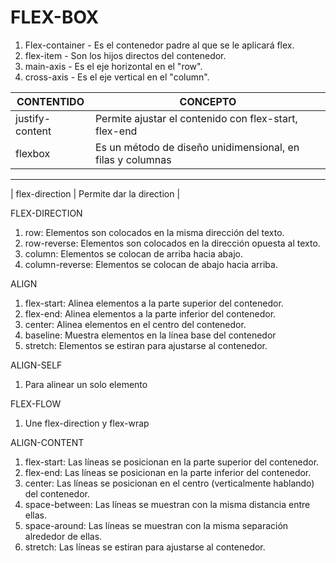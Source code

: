 # FLEX-BOX

1. Flex-container - Es el contenedor padre al que se le aplicará flex.
1. flex-item - Son los hijos directos del contenedor.
1. main-axis - Es el eje horizontal en el "row".
1. cross-axis - Es el eje vertical en el "column".

| CONTENTIDO | CONCEPTO |
| --- | --- |
| justify-content | Permite ajustar el contenido con flex-start, flex-end |
| flexbox | Es un método de diseño unidimensional, en filas y columnas |

---

| flex-direction | Permite dar la direction | 

FLEX-DIRECTION
1. row: Elementos son colocados en la misma dirección del texto.
1. row-reverse: Elementos son colocados en la dirección opuesta al texto.
1. column: Elementos se colocan de arriba hacia abajo.
1. column-reverse: Elementos se colocan de abajo hacia arriba.

ALIGN
1. flex-start: Alinea elementos a la parte superior del contenedor.
1. flex-end: Alinea elementos a la parte inferior del contenedor.
1. center: Alinea elementos en el centro del contenedor.
1. baseline: Muestra elementos en la línea base del contenedor
1. stretch: Elementos se estiran para ajustarse al contenedor.

ALIGN-SELF
1. Para alinear un solo elemento

FLEX-FLOW
1. Une flex-direction  y flex-wrap

ALIGN-CONTENT
1. flex-start: Las líneas se posicionan en la parte superior del contenedor.
1. flex-end: Las líneas se posicionan en la parte inferior del contenedor.
1. center: Las líneas se posicionan en el centro (verticalmente hablando) del contenedor.
1. space-between: Las líneas se muestran con la misma distancia entre ellas.
1. space-around: Las líneas se muestran con la misma separación alrededor de ellas.
1. stretch: Las líneas se estiran para ajustarse al contenedor.
